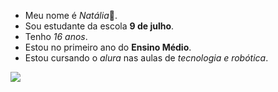 
- Meu nome é *Natália*🧁.
- Sou estudante da escola **9 de julho**.
- Tenho _16 anos_.
- Estou no primeiro ano do **Ensino Médio**.
- Estou cursando o _alura_ nas aulas de _tecnologia e robótica_.


 ![](https://i.giphy.com/media/v1.Y2lkPTc5MGI3NjExcnMwYmxrNzhsMjJrZHNpbzgxOHd4eWxwZWhkeXJ0eTllZHczMHVtOCZlcD12MV9pbnRlcm5hbF9naWZfYnlfaWQmY3Q9Zw/11sBLVxNs7v6WA/giphy.gif)
